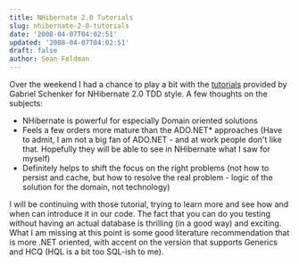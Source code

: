```yaml
---
title: NHibernate 2.0 Tutorials
slug: nhibernate-2-0-tutorials
date: '2008-04-07T04:02:51'
updated: '2008-04-07T04:02:51'
draft: false
author: Sean Feldman
---
```



Over the weekend I had a chance to play a bit with the [tutorials](http://blogs.hibernatingrhinos.com/nhibernate/Default.aspx) provided by Gabriel Schenker for NHibernate 2.0 TDD style. A few thoughts on the subjects:

* NHibernate is powerful for especially Domain oriented solutions
* Feels a few orders more mature than the ADO.NET\* approaches (Have to admit, I am not a big fan of ADO.NET - and at work people don't like that. Hopefully they will be able to see in NHibernate what I saw for myself)
* Definitely helps to shift the focus on the right problems (not how to persist and cache, but how to resolve the real problem - logic of the solution for the domain, not technology)

I will be continuing with those tutorial, trying to learn more and see how and when can introduce it in our code. The fact that you can do you testing without having an actual database is thrilling (in a good way) and exciting. What I am missing at this point is some good literature recommendation that is more .NET oriented, with accent on the version that supports Generics and HCQ (HQL is a bit too SQL-ish to me).


